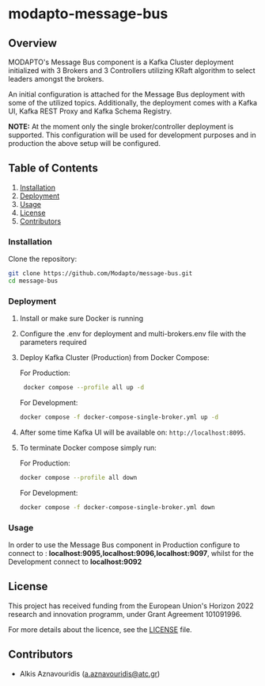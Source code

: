 # modapto-message-bus

## Overview

MODAPTO's Message Bus component is a Kafka Cluster deployment initialized with 3 Brokers and 3 Controllers utilizing KRaft algorithm to select leaders amongst the brokers.

An initial configuration is attached for the Message Bus deployment with some of the utilized topics. Additionally, the deployment comes with a Kafka UI, Kafka REST Proxy and Kafka Schema Registry.

**NOTE:** At the moment only the single broker/controller deployment is supported. This configuration will be used for development purposes and in production the above setup will be configured.

## Table of Contents

1. [Installation](#installation)
2. [Deployment](#deployment)
3. [Usage](#usage)
4. [License](#license)
5. [Contributors](#contributors)

### Installation

Clone the repository:

```sh
git clone https://github.com/Modapto/message-bus.git
cd message-bus
```

### Deployment

1. Install or make sure Docker is running

2. Configure the .env for deployment and multi-brokers.env file with the parameters required

3. Deploy Kafka Cluster (Production) from Docker Compose:

    For Production:

   ```sh
    docker compose --profile all up -d
   ```

    For Development:

    ```sh
    docker compose -f docker-compose-single-broker.yml up -d
   ```

4. After some time Kafka UI will be available on: `http://localhost:8095`.

5. To terminate Docker compose simply run:

    For Production:

    ```sh
    docker compose --profile all down
    ```

    For Development:

    ```sh
    docker compose -f docker-compose-single-broker.yml down
    ```

### Usage

In order to use the Message Bus component in Production configure to connect to : **localhost:9095,localhost:9096,localhost:9097**, whilst for the Development connect to **localhost:9092**

## License

This project has received funding from the European Union's Horizon 2022 research and innovation programm, under Grant Agreement 101091996.

For more details about the licence, see the [LICENSE](LICENSE) file.

## Contributors

- Alkis Aznavouridis (<a.aznavouridis@atc.gr>)
